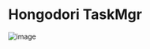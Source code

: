 # Hongodori TaskMgr
![image](https://user-images.githubusercontent.com/91722200/232758506-57522529-455a-456e-b3d1-788e944c1338.png)
